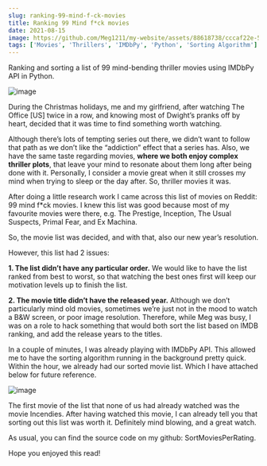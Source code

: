 ```yaml
---
slug: ranking-99-mind-f-ck-movies
title: Ranking 99 Mind f*ck movies
date: 2021-08-15
image: https://github.com/Meg1211/my-website/assets/88618738/cccaf22e-5d70-4a6d-bb80-d6b728b2d500
tags: ['Movies', 'Thrillers', 'IMDbPy', 'Python', 'Sorting Algorithm']
---
```


Ranking and sorting a list of 99 mind-bending thriller movies using IMDbPy API in Python.

<!-- truncate -->

![image](https://github.com/Meg1211/my-website/assets/88618738/cccaf22e-5d70-4a6d-bb80-d6b728b2d500)

During the Christmas holidays, me and my girlfriend, after watching The Office [US] twice in a row, and knowing most of Dwight’s pranks off by heart, decided that it was time to find something worth watching.

Although there’s lots of tempting series out there, we didn’t want to follow that path as we don’t like the “addiction” effect that a series has. Also, we have the same taste regarding movies, **where we both enjoy complex thriller plots**, that leave your mind to resonate about them long after being done with it. Personally, I consider a movie great when it still crosses my mind when trying to sleep or the day after. So, thriller movies it was.

After doing a little research work I came across this list of movies on Reddit: 99 mind f*ck movies. I knew this list was good because most of my favourite movies were there, e.g. The Prestige, Inception, The Usual Suspects, Primal Fear, and Ex Machina.

So, the movie list was decided, and with that, also our new year’s resolution.

However, this list had 2 issues:

**1. The list didn’t have any particular order.** We would like to have the list ranked from best to worst, so that watching the best ones first will keep our motivation levels up to finish the list.

**2. The movie title didn’t have the released year.** Although we don’t particularly mind old movies, sometimes we’re just not in the mood to watch a B&W screen, or poor image resolution.
Therefore, while Meg was busy, I was on a role to hack something that would both sort the list based on IMDB ranking, and add the release years to the titles.

In a couple of minutes, I was already playing with IMDbPy API. This allowed me to have the sorting algorithm running in the background pretty quick. Within the hour, we already had our sorted movie list. Which I have attached below for future reference.

![image](https://github.com/Meg1211/my-website/assets/88618738/3c01a3fc-fa84-483a-98d2-7cb2edf69084)

The first movie of the list that none of us had already watched was the movie Incendies. After having watched this movie, I can already tell you that sorting out this list was worth it. Definitely mind blowing, and a great watch.

As usual, you can find the source code on my github: SortMoviesPerRating.

Hope you enjoyed this read!
